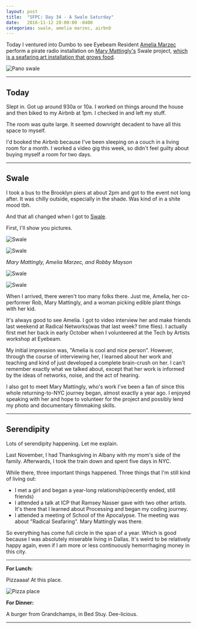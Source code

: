 ```yaml
---
layout: post
title:  "SFPC: Day 34 - A Swale Saturday"
date:   2016-11-12 20:00:00 -0400
categories: swale, amelia marzec, airbnb
---
```


Today I ventured into Dumbo to see Eyebeam Resident [Amelia Marzec](http://www.ameliamarzec.com/) perform a pirate radio installation on [Mary Mattingly's](http://www.marymattingly.com/) Swale project, [which is a seafaring art installation that grows food](http://www.swaleny.org/).

![Pano swale](/images/IMG_5614.jpg)  

-----

<h2>Today</h2>

Slept in. Got up around 930a or 10a. I worked on things around the house and then biked to my Airbnb at 1pm. I checked in and left my stuff.

The room was quite large. It seemed downright decadent to have all this space to myself.

I'd booked the Airbnb because I've been sleeping on a couch in a living room for a month. I worked a video gig this week, so didn't feel guilty about buying myself a room for two days.

-----

<h2>Swale</h2>

I took a bus to the Brooklyn piers at about 2pm and got to the event not long after. It was chilly outside, especially in the shade. Was kind of in a shite mood tbh.

And that all changed when I got to [Swale](http://www.swaleny.org/).

First, I'll show you pictures.

![Swale](/images/IMG_5593.jpg)

![Swale](/images/IMG_5600.jpg)

*Mary Mattingly, Amelia Marzec, and Robby Mayson*

![Swale](/images/IMG_5607.JPG)

![Swale](/images/IMG_5585.jpg)

When I arrived, there weren't too many folks there. Just me, Amelia, her co-performer Rob, Mary Mattingly, and a woman picking edible plant things with her kid.

It's always good to see Amelia. I got to video interview her and make friends last weekend at Radical Networks(was that last week? time flies). I actually first met her back in early October when I volunteered at the Tech by Artists workshop at Eyebeam.

My initial impression was, "Amelia is cool and nice person". However, through the course of interviewing her, I learned about her work and teaching and kind of just developed a complete brain-crush on her. I can't remember exactly what we talked about, except that her work is informed by the ideas of networks, noise, and the act of hearing.

I also got to meet Mary Mattingly, who's work I've been a fan of since this whole returning-to-NYC journey began, almost exactly a year ago. I enjoyed speaking with her and hope to volunteer for the project and possibly lend my photo and documentary filmmaking skills.

-----

<h2>Serendipity</h2>

Lots of serendipity happening. Let me explain.

Last November, I had Thanksgiving in Albany with my mom's side of the family. Afterwards, I took the train down and spent five days in NYC.

While there, three important things happened. Three things that I'm still kind of living out:

- I met a girl and began a year-long relationship(recently ended, still friends)
- I attended a talk at ICP that Ramsey Nasser gave with two other artists. It's there that I learned about Processing and began my coding journey.
- I attended a meeting of School of the Apocalypse. The meeting was about "Radical Seafaring". Mary Mattingly was there.

So everything has come full circle in the span of a year. Which is good because I was absolutely miserable living in Dallas. It's weird to be relatively happy again, even if I am more or less continuously hemorrhaging money in this city.

-----

**For Lunch:**

Pizzaaaa! At this place.

![Pizza place](/images/IMG_5615.jpg)

**For Dinner:**

A burger from Grandchamps, in Bed Stuy. Dee-licious.

-----
